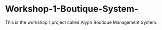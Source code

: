 # Workshop-1-Boutique-System-
This is the workshop 1 project called Alyph Boutique Management System.
